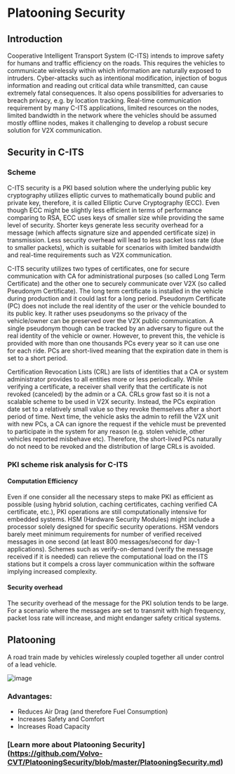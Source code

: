 # Platooning Security

## Introduction
Cooperative Intelligent Transport System (C-ITS) intends to improve safety for humans and traffic efficiency on the roads. This requires the vehicles to communicate wirelessly within which information are naturally exposed to intruders. Cyber-attacks such as intentional modification, injection of bogus information and reading out critical data while transmitted, can cause extremely fatal consequences. It also opens possibilities for adversaries to breach privacy, e.g. by location tracking. Real-time communication requirement by many C-ITS applications, limited resources on the nodes, limited bandwidth in the network where the vehicles should be assumed mostly offline nodes, makes it challenging to develop a robust secure solution for V2X communication.

## Security in C-ITS
###	Scheme
C-ITS security is a PKI based solution where the underlying public key cryptography utilizes elliptic curves to mathematically bound public and private key, therefore, it is called Elliptic Curve Cryptography (ECC). Even though ECC might be slightly less efficient in terms of performance comparing to RSA, ECC uses keys of smaller size while providing the same level of security. Shorter keys generate less security overhead for a message (which affects signature size and appended certificate size) in transmission. Less security overhead will lead to less packet loss rate (due to smaller packets), which is suitable for scenarios with limited bandwidth and real-time requirements such as V2X communication.

C-ITS security utilizes two types of certificates, one for secure communication with CA for administrational purposes (so called Long Term Certificate) and the other one to securely communicate over V2X (so called Pseudonym Certificate). The long term certificate is installed in the vehicle during production and it could last for a long period. Pseudonym Certificate (PC) does not include the real identity of the user or the vehicle bounded to its public key. It rather uses pseudonyms so the privacy of the vehicle/owner can be preserved over the V2X public communication. A single pseudonym though can be tracked by an adversary to figure out the real identity of the vehicle or owner. However, to prevent this, the vehicle is provided with more than one thousands PCs every year so it can use one for each ride. PCs are short-lived meaning that the expiration date in them is set to a short period. 

Certification Revocation Lists (CRL) are lists of identities that a CA or system administrator provides to all entities more or less periodically. While verifying a certificate, a receiver shall verify that the certificate is not revoked (canceled) by the admin or a CA. CRLs grow fast so it is not a scalable scheme to be used in V2X security. Instead, the PCs expiration date set to a relatively small value so they revoke themselves after a short period of time. Next time, the vehicle asks the admin to refill the V2X unit with new PCs, a CA can ignore the request if the vehicle must be prevented to participate in the system for any reason (e.g. stolen vehicle, other vehicles reported misbehave etc). Therefore, the short-lived PCs naturally do not need to be revoked and the distribution of large CRLs is avoided.

###	PKI scheme risk analysis for C-ITS
####	Computation Efficiency
Even if one consider all the necessary steps to make PKI as efficient as possible (using hybrid solution, caching certificates, caching verified CA certificate, etc.), PKI operations are still computationally intensive for embedded systems. HSM (Hardware Security Modules) might include a processor solely designed for specific security operations. HSM vendors barely meet minimum requirements for number of verified received messages in one second (at least 800 messages/second for day-1 applications). Schemes such as verify-on-demand (verify the message received if it is needed) can relieve the computational load on the ITS stations but it compels a cross layer communication within the software implying increased complexity.

####	Security overhead
The security overhead of the message for the PKI solution tends to be large. For a scenario where the messages are set to transmit with high frequency, packet loss rate will increase, and might endanger safety critical systems.


##	Platooning
A road train made by vehicles wirelessly coupled together all under control of a lead vehicle.

![image](https://cloud.githubusercontent.com/assets/3536075/19033412/89a0e9d0-895e-11e6-8399-412cc54b5a36.png)

### Advantages:
 - Reduces Air Drag (and therefore Fuel Consumption)
 - Increases Safety and Comfort
 - Increases Road Capacity

### [Learn more about Platooning Security] (https://github.com/Volvo-CVT/PlatooningSecurity/blob/master/PlatooningSecurity.md)

